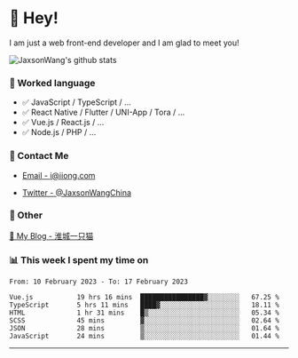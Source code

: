 # 👋 Hey!

I am just a web front-end developer and I am glad to meet you!

![JaxsonWang's github stats](https://github-readme-stats.vercel.app/api?username=JaxsonWang&&show_icons=true&&title_color=1abc9c&&icon_color=1abc9c)


### 📝 Worked language

- ✅ JavaScript / TypeScript / ...
- ✅ React Native / Flutter / UNI-App / Tora / ...
- ✅ Vue.js / React.js / ...
- ✅ Node.js / PHP / ...

### 📮 Contact Me

- [Email - i@iiong.com](mailto:i@iiong.com)

- [Twitter - @JaxsonWangChina](https://twitter.com/JaxsonWangChina)

### 🤪 Other

[📌 My Blog - 淮城一只猫](https://iiong.com)

### 📊 This week I spent my time on

<!--START_SECTION:waka-->

```text
From: 10 February 2023 - To: 17 February 2023

Vue.js           19 hrs 16 mins  ████████████████▓░░░░░░░░   67.25 %
TypeScript       5 hrs 11 mins   ████▓░░░░░░░░░░░░░░░░░░░░   18.11 %
HTML             1 hr 31 mins    █▒░░░░░░░░░░░░░░░░░░░░░░░   05.34 %
SCSS             45 mins         ▓░░░░░░░░░░░░░░░░░░░░░░░░   02.64 %
JSON             28 mins         ▒░░░░░░░░░░░░░░░░░░░░░░░░   01.64 %
JavaScript       24 mins         ▒░░░░░░░░░░░░░░░░░░░░░░░░   01.44 %
```

<!--END_SECTION:waka-->

---
